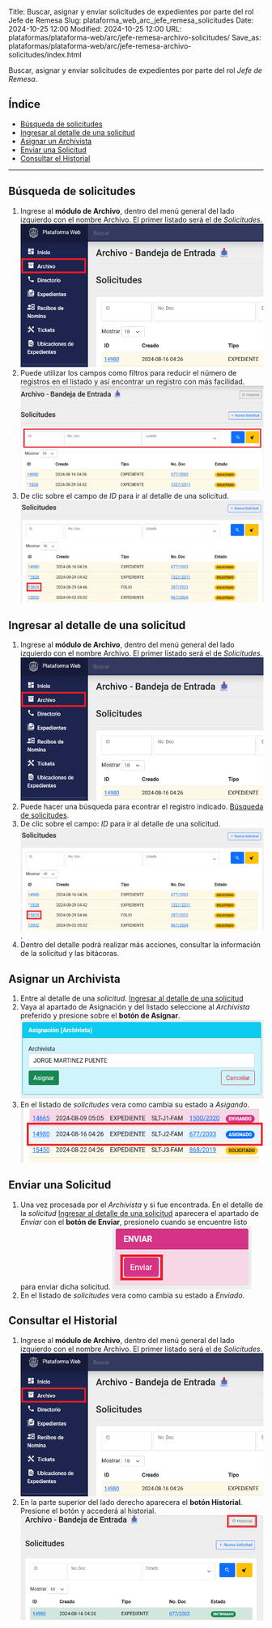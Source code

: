 Title: Buscar, asignar y enviar solicitudes de expedientes por parte del rol Jefe de Remesa
Slug: plataforma_web_arc_jefe_remesa_solicitudes
Date: 2024-10-25 12:00
Modified: 2024-10-25 12:00
URL: plataformas/plataforma-web/arc/jefe-remesa-archivo-solicitudes/
Save_as: plataformas/plataforma-web/arc/jefe-remesa-archivo-solicitudes/index.html


Buscar, asignar y enviar solicitudes de expedientes por parte del rol _Jefe de Remesa_.

## Índice

  - [Búsqueda de solicitudes](#búsqueda-de-solicitudes)
  - [Ingresar al detalle de una solicitud](#ingresar-al-detalle-de-una-solicitud)
  - [Asignar un Archivista](#asignar-un-archivista)
  - [Enviar una Solicitud](#enviar-una-solicitud)
  - [Consultar el Historial](#consultar-el-historial)

* * *

## Búsqueda de solicitudes

1. Ingrese al __módulo de Archivo__, dentro del menú general del lado izquierdo con el nombre Archivo. El primer listado será el de _Solicitudes_.
![módulo archivo](01-modulo-archivo.png)
2. Puede utilizar los campos como filtros para reducir el número de registros en el listado y así encontrar un registro con más facilidad.
![filtros solicitudes](02-filtros-solicitudes.png)
3. De clic sobre el campo de _ID_ para ir al detalle de una solicitud.
![entrar en detalle de solicitud](03-entrar-detalle-solicitud.png)

## Ingresar al detalle de una solicitud

1. Ingrese al __módulo de Archivo__, dentro del menú general del lado izquierdo con el nombre Archivo. El primer listado será el de _Solicitudes_.
![módulo archivo](01-modulo-archivo.png)
2. Puede hacer una búsqueda para econtrar el registro indicado. [Búsqueda de solicitudes](#búsqueda-de-solicitudes).
3. De clic sobre el campo: _ID_ para ir al detalle de una solicitud.
![entrar en detalle de solicitud](03-entrar-detalle-solicitud.png).
4. Dentro del detalle podrá realizar más acciones, consultar la información de la solicitud y las bitácoras.

## Asignar un Archivista

1. Entre al detalle de una _solicitud_. [Ingresar al detalle de una solicitud](#ingresar-al-detalle-de-una-solicitud)
2. Vaya al apartado de Asignación y del listado seleccione al _Archivista_ preferido y presione sobre el __botón de Asignar__.
![Asignacion](04-asignacion.png)
3. En el listado de _solicitudes_ vera como cambia su estado a _Asigando_.
![Asignado](05-asignado.png)

## Enviar una Solicitud

1. Una vez procesada por el _Archivista_ y si fue encontrada. En el detalle de la _solicitud_ [Ingresar al detalle de una solicitud](#ingresar-al-detalle-de-una-solicitud) aparecera el apartado de _Enviar_ con el __botón de Enviar__, presionelo cuando se encuentre listo para enviar dicha solicitud.
![Botón Enviar](06-enviar.png)
2. En el listado de _solicitudes_ vera como cambia su estado a _Enviado_.

## Consultar el Historial

1. Ingrese al __módulo de Archivo__, dentro del menú general del lado izquierdo con el nombre Archivo. El primer listado será el de _Solicitudes_.
![módulo archivo](01-modulo-archivo.png)
2. En la parte superior del lado derecho aparecera el __botón Historial__. Presione el botón y accederá al historial.
![historial](09-historial.png)
